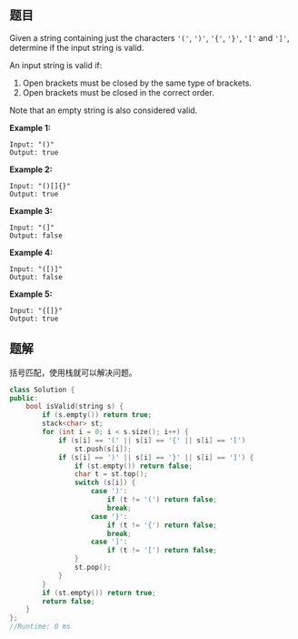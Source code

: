 ## 题目

Given a string containing just the characters `'('`, `')'`, `'{'`, `'}'`, `'['` and `']'`, determine if the input string is valid.

An input string is valid if:

1. Open brackets must be closed by the same type of brackets.
2. Open brackets must be closed in the correct order.

Note that an empty string is also considered valid.

**Example 1:**

```
Input: "()"
Output: true
```

**Example 2:**

```
Input: "()[]{}"
Output: true
```

**Example 3:**

```
Input: "(]"
Output: false
```

**Example 4:**

```
Input: "([)]"
Output: false
```

**Example 5:**

```
Input: "{[]}"
Output: true
```



## 题解

括号匹配，使用栈就可以解决问题。

```cpp
class Solution {
public:
    bool isValid(string s) {
        if (s.empty()) return true;
        stack<char> st;
        for (int i = 0; i < s.size(); i++) {
            if (s[i] == '(' || s[i] == '{' || s[i] == '[')
                st.push(s[i]);
            if (s[i] == ')' || s[i] == '}' || s[i] == ']') {
                if (st.empty()) return false;
                char t = st.top();
                switch (s[i]) {
                    case ')':
                        if (t != '(') return false;
                        break;
                    case '}':
                        if (t != '{') return false;
                        break;
                    case ']':
                        if (t != '[') return false;
                }
                st.pop();
            }
        }
        if (st.empty()) return true;
        return false;
    }
};
//Runtime: 0 ms
```

